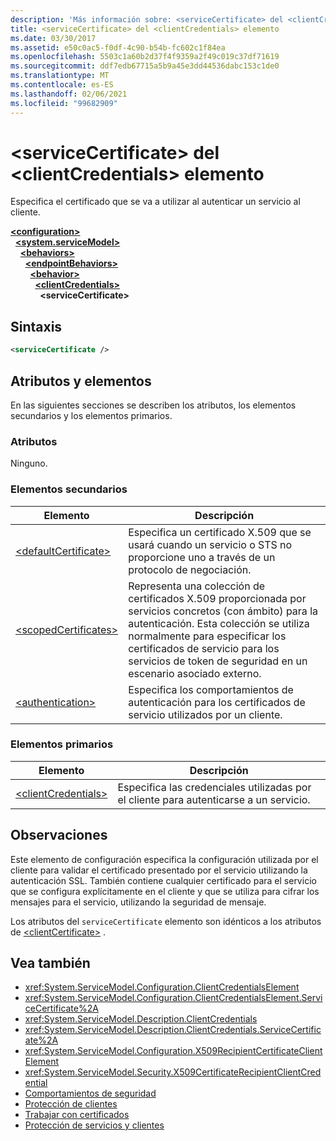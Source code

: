 ```yaml
---
description: 'Más información sobre: <serviceCertificate> del <clientCredentials> elemento'
title: <serviceCertificate> del <clientCredentials> elemento
ms.date: 03/30/2017
ms.assetid: e50c0ac5-f0df-4c90-b54b-fc602c1f84ea
ms.openlocfilehash: 5503c1a60b2d37f4f9359a2f49c019c37df71619
ms.sourcegitcommit: ddf7edb67715a5b9a45e3dd44536dabc153c1de0
ms.translationtype: MT
ms.contentlocale: es-ES
ms.lasthandoff: 02/06/2021
ms.locfileid: "99682909"
---
```

# <a name="servicecertificate-of-clientcredentials-element"></a>\<serviceCertificate> del \<clientCredentials> elemento

Especifica el certificado que se va a utilizar al autenticar un servicio al cliente.  
  
[**\<configuration>**](../configuration-element.md)\
&nbsp;&nbsp;[**\<system.serviceModel>**](system-servicemodel.md)\
&nbsp;&nbsp;&nbsp;&nbsp;[**\<behaviors>**](behaviors.md)\
&nbsp;&nbsp;&nbsp;&nbsp;&nbsp;&nbsp;[**\<endpointBehaviors>**](endpointbehaviors.md)\
&nbsp;&nbsp;&nbsp;&nbsp;&nbsp;&nbsp;&nbsp;&nbsp;[**\<behavior>**](behavior-of-endpointbehaviors.md)\
&nbsp;&nbsp;&nbsp;&nbsp;&nbsp;&nbsp;&nbsp;&nbsp;&nbsp;&nbsp;[**\<clientCredentials>**](clientcredentials.md)\
&nbsp;&nbsp;&nbsp;&nbsp;&nbsp;&nbsp;&nbsp;&nbsp;&nbsp;&nbsp;&nbsp;&nbsp;**\<serviceCertificate>**  
  
## <a name="syntax"></a>Sintaxis  
  
```xml  
<serviceCertificate />
```  
  
## <a name="attributes-and-elements"></a>Atributos y elementos  

 En las siguientes secciones se describen los atributos, los elementos secundarios y los elementos primarios.  
  
### <a name="attributes"></a>Atributos  

 Ninguno.  
  
### <a name="child-elements"></a>Elementos secundarios  
  
|Elemento|Descripción|  
|-------------|-----------------|  
|[\<defaultCertificate>](defaultcertificate-element.md)|Especifica un certificado X.509 que se usará cuando un servicio o STS no proporcione uno a través de un protocolo de negociación.|  
|[\<scopedCertificates>](scopedcertificates-element.md)|Representa una colección de certificados X.509 proporcionada por servicios concretos (con ámbito) para la autenticación. Esta colección se utiliza normalmente para especificar los certificados de servicio para los servicios de token de seguridad en un escenario asociado externo.|  
|[\<authentication>](authentication-of-servicecertificate-element.md)|Especifica los comportamientos de autenticación para los certificados de servicio utilizados por un cliente.|  
  
### <a name="parent-elements"></a>Elementos primarios  
  
|Elemento|Descripción|  
|-------------|-----------------|  
|[\<clientCredentials>](clientcredentials.md)|Especifica las credenciales utilizadas por el cliente para autenticarse a un servicio.|  
  
## <a name="remarks"></a>Observaciones  

 Este elemento de configuración especifica la configuración utilizada por el cliente para validar el certificado presentado por el servicio utilizando la autenticación SSL. También contiene cualquier certificado para el servicio que se configura explícitamente en el cliente y que se utiliza para cifrar los mensajes para el servicio, utilizando la seguridad de mensaje.  
  
 Los atributos del `serviceCertificate` elemento son idénticos a los atributos de [\<clientCertificate>](clientcertificate-of-clientcredentials-element.md) .  
  
## <a name="see-also"></a>Vea también

- <xref:System.ServiceModel.Configuration.ClientCredentialsElement>
- <xref:System.ServiceModel.Configuration.ClientCredentialsElement.ServiceCertificate%2A>
- <xref:System.ServiceModel.Description.ClientCredentials>
- <xref:System.ServiceModel.Description.ClientCredentials.ServiceCertificate%2A>
- <xref:System.ServiceModel.Configuration.X509RecipientCertificateClientElement>
- <xref:System.ServiceModel.Security.X509CertificateRecipientClientCredential>
- [Comportamientos de seguridad](../../../wcf/feature-details/security-behaviors-in-wcf.md)
- [Protección de clientes](../../../wcf/securing-clients.md)
- [Trabajar con certificados](../../../wcf/feature-details/working-with-certificates.md)
- [Protección de servicios y clientes](../../../wcf/feature-details/securing-services-and-clients.md)
